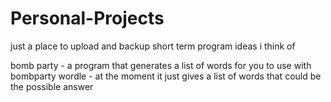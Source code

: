 # Personal-Projects
just a place to upload and backup short term program ideas i think of

bomb party - a program that generates a list of words for you to use with bombparty
wordle - at the moment it just gives a list of words that could be the possible answer